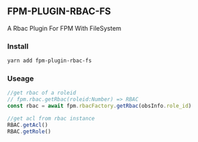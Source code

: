 ## FPM-PLUGIN-RBAC-FS
A Rbac Plugin For FPM With FileSystem

### Install
```bash
yarn add fpm-plugin-rbac-fs
```

### Useage

```javascript
//get rbac of a roleid
// fpm.rbac.getRbac(roleid:Number) => RBAC
const rbac = await fpm.rbacFactory.getRbac(obsInfo.role_id)
```

```javascript
//get acl from rbac instance
RBAC.getAcl()
RBAC.getRole()
```
